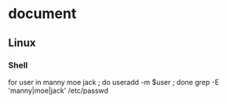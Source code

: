 # document

## Linux

### Shell

for user in manny moe jack ; do useradd -m $user ; done
grep -E 'manny|moe|jack' /etc/passwd

